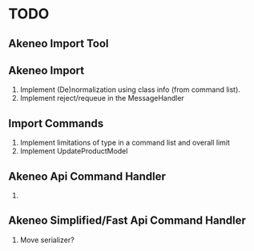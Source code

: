 # TODO

## Akeneo Import Tool


## Akeneo Import

1. Implement (De)normalization using class info (from command list).
1. Implement reject/requeue in the MessageHandler 

## Import Commands

1. Implement limitations of type in a command list and overall limit
1. Implement UpdateProductModel


## Akeneo Api Command Handler

1. 

## Akeneo Simplified/Fast Api Command Handler

1. Move serializer?
